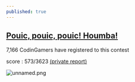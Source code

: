```yaml
---
published: true
---
```

## [Pouic, pouic, pouic! Houmba!](https://www.codingame.com/contests/coders-of-the-caribbean)

7,166 CodinGamers have registered to this contest

score : 573/3623 [(private report)](https://www.codingame.com/challengereport/74188696ab758aed45d170859019fdd36384f41)

![unnamed.png]({{site.url}}/_posts/CodingGame/unnamed.png)

